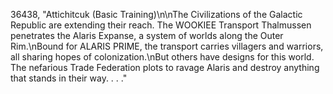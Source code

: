﻿36438, "Attichitcuk (Basic Training)\n\nThe Civilizations of the Galactic Republic are extending their reach.  The WOOKIEE Transport Thalmussen penetrates the Alaris Expanse, a system of worlds along the Outer Rim.\nBound for ALARIS PRIME, the transport carries villagers and warriors, all sharing hopes of colonization.\nBut others have designs for this world.  The nefarious Trade Federation plots to ravage Alaris and destroy anything that stands in their way. . . ."
